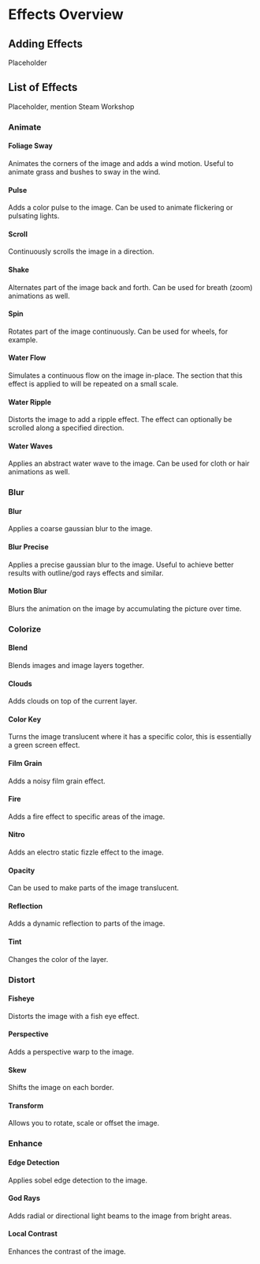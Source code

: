 # Effects Overview

## Adding Effects

Placeholder

## List of Effects

Placeholder, mention Steam Workshop

### Animate

<div class="effect-list">
	<div class="effect-box">
		<div class="effect-box-image" style="background-image: url('/img/wallpaperenginelogo.png')"></div>
		<div>
			<h4>Foliage Sway</h4>
			<p>Animates the corners of the image and adds a wind motion. Useful to animate grass and bushes to sway in the wind.</p>
		</div>
	</div>
	<div class="effect-box">
		<div class="effect-box-image" style="background-image: url('/img/wallpaperenginelogo.png')"></div>
		<div>
			<h4>Pulse</h4>
			<p>Adds a color pulse to the image. Can be used to animate flickering or pulsating lights.</p>
		</div>
	</div>
	<div class="effect-box">
		<div class="effect-box-image" style="background-image: url('/img/wallpaperenginelogo.png')"></div>
		<div>
			<h4>Scroll</h4>
			<p>Continuously scrolls the image in a direction.</p>
		</div>
	</div>
	<div class="effect-box">
		<div class="effect-box-image" style="background-image: url('/img/wallpaperenginelogo.png')"></div>
		<div>
			<h4>Shake</h4>
			<p>Alternates part of the image back and forth. Can be used for breath (zoom) animations as well.</p>
		</div>
	</div>
	<div class="effect-box">
		<div class="effect-box-image" style="background-image: url('/img/wallpaperenginelogo.png')"></div>
		<div>
			<h4>Spin</h4>
			<p>Rotates part of the image continuously. Can be used for wheels, for example.</p>
		</div>
	</div>
	<div class="effect-box">
		<div class="effect-box-image" style="background-image: url('/img/wallpaperenginelogo.png')"></div>
		<div>
			<h4>Water Flow</h4>
			<p>Simulates a continuous flow on the image in-place. The section that this effect is applied to will be repeated on a small scale.</p>
		</div>
	</div>
	<div class="effect-box">
		<div class="effect-box-image" style="background-image: url('/img/wallpaperenginelogo.png')"></div>
		<div>
			<h4>Water Ripple</h4>
			<p>Distorts the image to add a ripple effect. The effect can optionally be scrolled along a specified direction. </p>
		</div>
	</div>
	<div class="effect-box">
		<div class="effect-box-image" style="background-image: url('/img/wallpaperenginelogo.png')"></div>
		<div>
			<h4>Water Waves</h4>
			<p>Applies an abstract water wave to the image. Can be used for cloth or hair animations as well. </p>
		</div>
	</div>
	<div class="effect-box fake"></div>
</div>

### Blur

<div class="effect-list">
	<div class="effect-box">
		<div class="effect-box-image" style="background-image: url('/img/wallpaperenginelogo.png')"></div>
		<div>
			<h4>Blur</h4>
			<p>Applies a coarse gaussian blur to the image.</p>
		</div>
	</div>
	<div class="effect-box">
		<div class="effect-box-image" style="background-image: url('/img/wallpaperenginelogo.png')"></div>
		<div>
			<h4>Blur Precise</h4>
			<p>Applies a precise gaussian blur to the image. Useful to achieve better results with outline/god rays effects and similar.</p>
		</div>
	</div>
	<div class="effect-box">
		<div class="effect-box-image" style="background-image: url('/img/wallpaperenginelogo.png')"></div>
		<div>
			<h4>Motion Blur</h4>
			<p>Blurs the animation on the image by accumulating the picture over time. </p>
		</div>
	</div>
</div>

### Colorize

<div class="effect-list">
	<div class="effect-box">
		<div class="effect-box-image" style="background-image: url('/img/wallpaperenginelogo.png')"></div>
		<div>
			<h4>Blend</h4>
			<p>Blends images and image layers together.</p>
		</div>
	</div>
	<div class="effect-box">
		<div class="effect-box-image" style="background-image: url('/img/wallpaperenginelogo.png')"></div>
		<div>
			<h4>Clouds</h4>
			<p>Adds clouds on top of the current layer.</p>
		</div>
	</div>
	<div class="effect-box">
		<div class="effect-box-image" style="background-image: url('/img/wallpaperenginelogo.png')"></div>
		<div>
			<h4>Color Key</h4>
			<p>Turns the image translucent where it has a specific color, this is essentially a green screen effect.</p>
		</div>
	</div>
	<div class="effect-box">
		<div class="effect-box-image" style="background-image: url('/img/wallpaperenginelogo.png')"></div>
		<div>
			<h4>Film Grain</h4>
			<p>Adds a noisy film grain effect.</p>
		</div>
	</div>
	<div class="effect-box">
		<div class="effect-box-image" style="background-image: url('/img/wallpaperenginelogo.png')"></div>
		<div>
			<h4>Fire</h4>
			<p>Adds a fire effect to specific areas of the image.</p>
		</div>
	</div>
	<div class="effect-box">
		<div class="effect-box-image" style="background-image: url('/img/wallpaperenginelogo.png')"></div>
		<div>
			<h4>Nitro</h4>
			<p>Adds an electro static fizzle effect to the image.</p>
		</div>
	</div>
	<div class="effect-box">
		<div class="effect-box-image" style="background-image: url('/img/wallpaperenginelogo.png')"></div>
		<div>
			<h4>Opacity</h4>
			<p>Can be used to make parts of the image translucent.</p>
		</div>
	</div>
	<div class="effect-box">
		<div class="effect-box-image" style="background-image: url('/img/wallpaperenginelogo.png')"></div>
		<div>
			<h4>Reflection</h4>
			<p>Adds a dynamic reflection to parts of the image.</p>
		</div>
	</div>
	<div class="effect-box">
		<div class="effect-box-image" style="background-image: url('/img/wallpaperenginelogo.png')"></div>
		<div>
			<h4>Tint</h4>
			<p>Changes the color of the layer.</p>
		</div>
	</div>
</div>

### Distort

<div class="effect-list">
	<div class="effect-box">
		<div class="effect-box-image" style="background-image: url('/img/wallpaperenginelogo.png')"></div>
		<div>
			<h4>Fisheye</h4>
			<p>Distorts the image with a fish eye effect.</p>
		</div>
	</div>
	<div class="effect-box">
		<div class="effect-box-image" style="background-image: url('/img/wallpaperenginelogo.png')"></div>
		<div>
			<h4>Perspective</h4>
			<p>Adds a perspective warp to the image.</p>
		</div>
	</div>
	<div class="effect-box">
		<div class="effect-box-image" style="background-image: url('/img/wallpaperenginelogo.png')"></div>
		<div>
			<h4>Skew</h4>
			<p>Shifts the image on each border.</p>
		</div>
	</div>
	<div class="effect-box">
		<div class="effect-box-image" style="background-image: url('/img/wallpaperenginelogo.png')"></div>
		<div>
			<h4>Transform</h4>
			<p>Allows you to rotate, scale or offset the image.</p>
		</div>
	</div>
	<div class="effect-box fake"></div>
	<div class="effect-box fake"></div>
</div>

### Enhance

<div class="effect-list">
	<div class="effect-box">
		<div class="effect-box-image" style="background-image: url('/img/wallpaperenginelogo.png')"></div>
		<div>
			<h4>Edge Detection</h4>
			<p>Applies sobel edge detection to the image.</p>
		</div>
	</div>
	<div class="effect-box">
		<div class="effect-box-image" style="background-image: url('/img/wallpaperenginelogo.png')"></div>
		<div>
			<h4>God Rays</h4>
			<p>Adds radial or directional light beams to the image from bright areas.</p>
		</div>
	</div>
	<div class="effect-box">
		<div class="effect-box-image" style="background-image: url('/img/wallpaperenginelogo.png')"></div>
		<div>
			<h4>Local Contrast</h4>
			<p>Enhances the contrast of the image.</p>
		</div>
	</div>
</div>